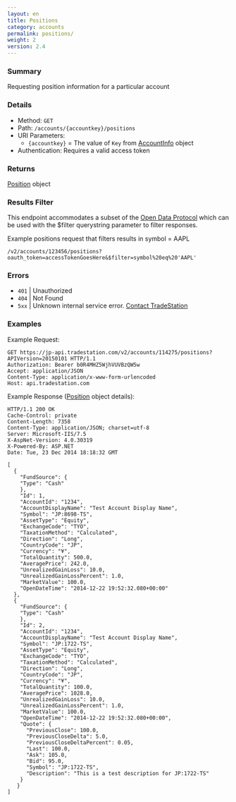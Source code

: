 ```yaml
---
layout: en
title: Positions
category: accounts
permalink: positions/
weight: 2
version: 2.4
---
```


### Summary

Requesting position information for a particular account

### Details

* Method: `GET`
* Path: `/accounts/{accountkey}/positions`
* URI Parameters:  
  * `{accountkey}` = The value of `Key` from [AccountInfo](../../objects/account-info) object
* Authentication: Requires a valid access token

### Returns

[Position](../../objects/position) object

### Results Filter

This endpoint accommodates a subset of the [Open Data Protocol](http://www.odata.org/developers/protocols/uri-conventions#FilterSystemQueryOption) which can be used with the $filter querystring parameter to filter responses.

Example positions request that filters results in symbol = AAPL

    /v2/accounts/123456/positions?oauth_token=accessTokenGoesHere&$filter=symbol%20eq%20'AAPL'

### Errors

* `401` | Unauthorized
* `404` | Not Found
* `5xx` | Unknown internal service error. [Contact TradeStation](mailto:webapi@tradestation.com)

### Examples

Example Request:

    GET https://jp-api.tradestation.com/v2/accounts/114275/positions?APIVersion=20150101 HTTP/1.1
    Authorization: Bearer b0R4MHZ5WjhVUVBzQW5w
    Accept: application/JSON
    Content-Type: application/x-www-form-urlencoded
    Host: api.tradestation.com

Example Response ([Position](../../objects/position) object details):

    HTTP/1.1 200 OK
    Cache-Control: private
    Content-Length: 7358
    Content-Type: application/JSON; charset=utf-8
    Server: Microsoft-IIS/7.5
    X-AspNet-Version: 4.0.30319
    X-Powered-By: ASP.NET
    Date: Tue, 23 Dec 2014 18:18:32 GMT
    
    [
      {
        "FundSource": {
        "Type": "Cash"
        },
        "Id": 1,
        "AccountId": "1234",
        "AccountDisplayName": "Test Account Display Name",
        "Symbol": "JP:8698-TS",
        "AssetType": "Equity",
        "ExchangeCode": "TYO",
        "TaxationMethod": "Calculated",
        "Direction": "Long",
        "CountryCode": "JP",
        "Currency": "¥",
        "TotalQuantity": 500.0,
        "AveragePrice": 242.0,
        "UnrealizedGainLoss": 10.0,
        "UnrealizedGainLossPercent": 1.0,
        "MarketValue": 100.0,
        "OpenDateTime": "2014-12-22 19:52:32.080+00:00"
      },
      {
        "FundSource": {
        "Type": "Cash"
        },
        "Id": 2,
        "AccountId": "1234",
        "AccountDisplayName": "Test Account Display Name",
        "Symbol": "JP:1722-TS",
        "AssetType": "Equity",
        "ExchangeCode": "TYO",
        "TaxationMethod": "Calculated",
        "Direction": "Long",
        "CountryCode": "JP",
        "Currency": "¥",
        "TotalQuantity": 100.0,
        "AveragePrice": 1028.0,
        "UnrealizedGainLoss": 10.0,
        "UnrealizedGainLossPercent": 1.0,
        "MarketValue": 100.0,
        "OpenDateTime": "2014-12-22 19:52:32.080+00:00",
        "Quote": {
          "PreviousClose": 100.0,
          "PreviousCloseDelta": 5.0,
          "PreviousCloseDeltaPercent": 0.05,
          "Last": 100.0,
          "Ask": 105.0,
          "Bid": 95.0,
          "Symbol": "JP:1722-TS",
          "Description": "This is a test description for JP:1722-TS"
        }
       }
    ]